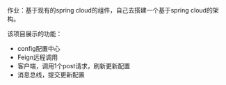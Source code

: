 作业：基于现有的spring cloud的组件，自己去搭建一个基于spring cloud的架构。

该项目展示的功能：
* config配置中心
* Feign远程调用
* 客户端，调用1个post请求，刷新更新配置
* 消息总线，提交更新配置